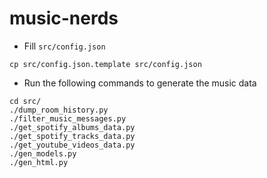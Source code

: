 music-nerds
===========
* Fill `src/config.json`
```
cp src/config.json.template src/config.json
```

* Run the following commands to generate the music data
```
cd src/
./dump_room_history.py
./filter_music_messages.py
./get_spotify_albums_data.py
./get_spotify_tracks_data.py
./get_youtube_videos_data.py 
./gen_models.py
./gen_html.py
```
